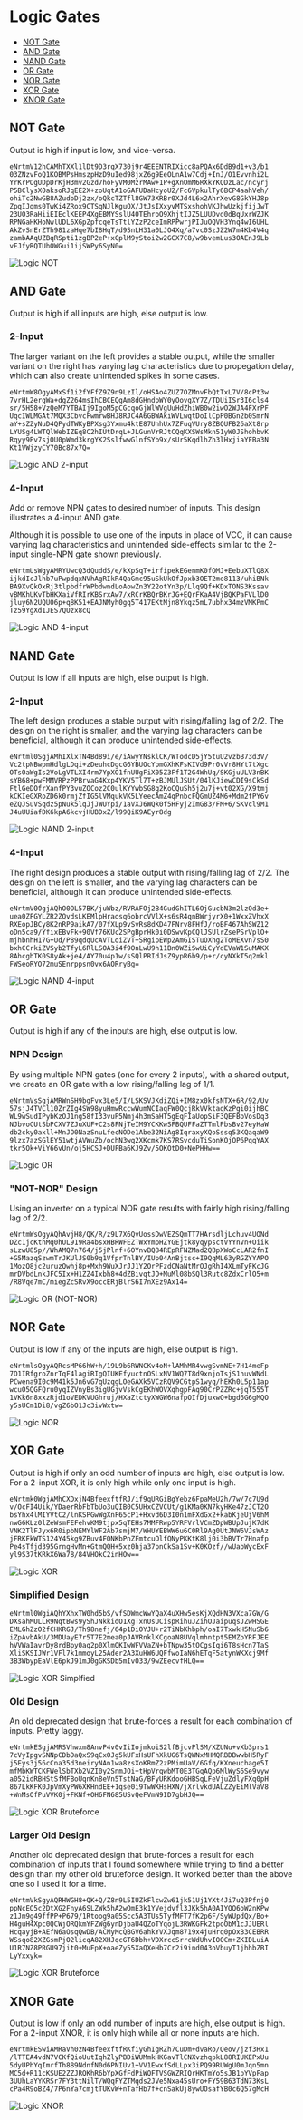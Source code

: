 # Logic Gates

- [NOT Gate](#not-gate)
- [AND Gate](#and-gate)
- [NAND Gate](#nand-gate)
- [OR Gate](#or-gate)
- [NOR Gate](#nor-gate)
- [XOR Gate](#xor-gate)
- [XNOR Gate](#xnor-gate)

## NOT Gate

Output is high if input is low, and vice-versa.

```
eNrtmV12hCAMhTXXl1lDt9D3rqX730j9r4EEENTRIXicc8aPQAx6DdB9d1+v3/b1
03ZNzvFoQ1KOBMPsHmszpHzD9uIed98jxZ6g9EeOLnA1w7Cdj+InJ/O1Evvnhi2L
YrKrPOgUDpDrKjH3mv2Gzd7hoFyVM0MzrMAw+1P+gXnOmM6RXkYKQDzLac/ncyrj
P5BClysX0aksoRJqEE2X+zoUqtA1oGAFUDaHcyoU2/Fc6VpkulTy6BCP4aahVeh/
ohiTc2NwGB8AZudoDj2zx/oQkcTZTfl8GW73XRBr0XJd4L6x2AhrXevG8GkYHJ8p
ZpqIJqms0TwKi4ZRox9CTSqNJlKguOX/JtJsIXxyvMTSxshohVKJhwUzkjfijJwT
23UO3RaHiiEIEclKEEP4XgEBMYSslU40TEhroO9XhjtIJZ5LUUDvd0dBqUxrWZJK
RPNGaHKHoNwlUDL6XGpZpfcqeTsTtlYZzP2ceImRPPwrjPIJuOQVH3Ynq4wI6UHL
AkZvSnErZTh981zaHqe7bI8HqT/d9SnLH31a0LJO4Xq/a7vc0SzJZ2W7m4Kb4V4q
zambAAqUZBqRSpti1zgBP2eP+xCplM9yStoi2w2GCX7C8/w9bvemLus3OAEnJ9Lb
vEJfyRQTUhOWGui1ijSWPy6SyN0=
```

![Logic NOT](./assets/logic-not.png)

## AND Gate

Output is high if all inputs are high, else output is low.

### 2-Input

The larger variant on the left provides a stable output, while the smaller variant on the right has
varying lag characteristics due to propegation delay, which can also create unintended spikes in
some cases.

```
eNrtmW8OgyAMxSf1i2fYFfZ9Z9n9LzIl/oHSAo4ZUZ7OZMnvFbQtTxL7V/8cPt3w
7vrHL2ergWa+dgZ264msIhCBCEQgAm8dGHndpWY0yOovgXY7Z/TDUiISr3I6cls4
sr/5H58+VzQeM7YTBAIj9IgoM5pCGcqoGjWlWVgUuHdZhiWB0w2iwO2WJA4FXrPF
UqcIWLMGAt7MQX3CbvcFwmrwBHJ8RJC4A6GBWAkiWVLwqtDoIlCpP0BGn2b0SmrN
aY+sZZyNuD4QPydTWKyBPXsg3Yxmu4ktE87UnhUx7ZFuqVUry8ZBQUFB26aXt8rp
LYUSg4LWTQlWebIZEq8C2hIUtDrqL+JLGunVrRJtCQqKXSWsMkn51yW0JShohbvK
Rqyy9Pv7sjOU0pWmd3krgYK2SslfwwGlnfSYb9x/sUr5KqdlhZh3lHxjiaYFBa3N
Kt1VWjzyCY70Bc87x7Q=
```

![Logic AND 2-input](./assets/logic-and-2.png)

### 4-Input

Add or remove NPN gates to desired number of inputs. This design illustrates a 4-input AND gate.

Although it is possible to use one of the inputs in place of VCC, it can cause varying lag
characteristics and unintended side-effects similar to the 2-input single-NPN gate shown previously.

```
eNrtmUsWgyAMRYUwcQ3dQuddS/e/kXpSqT+irfipekEGenmK0fOMJ+EebuXTlQ8X
ijkdIcJlhb7uPwpdqxNVhAgRIkR4QaGmc95uSkUkOfJpxb3OET2me8113/uhiBNk
BA9XvQkOxRj3tlpbdfrWPbdwndLoAowZn3Y22otYn3p/Llq9Qf+KDxTONS3Kssav
vBMKhUKvTbHKXaiVfRIrKBSrxAw7/xRCrKBQrBKrJG+EQrFKaA4VjBQKPaFVLlD0
jluy6N2UQU06p+q8K51+EAJNMyh0gq5T417EKtMjn8Ykqz5mL7ubhx34mzVMKPmC
Tz59YgXd1JES7QUzx8cQ
```

![Logic AND 4-input](./assets/logic-and-4.png)

## NAND Gate

Output is low if all inputs are high, else output is high.

### 2-Input

The left design produces a stable output with rising/falling lag of 2/2. The design on the right is
smaller, and the varying lag characters can be beneficial, although it can produce unintended
side-effects.

```
eNrtml0SgjAMhIXlxTN4Bd89i/e/iAwyYNsklCK/WTodcD5jY5tuU2vzbB73d3V/
Vc2tpNBwpmHdlgLDqi+zDeuhcDgcG6YBUOcYpmGXhKFsKIVd9Pr0vVr8HYt7tXgc
OTsOaWgIs2VoLgVTLXI4rm7YpXO1fnUUgFiX05Z3Ff1T2G4WhUq/SKGjuULV3nBK
sYB68+pwFMMVRPzPPBrvaG4Kxp4YKV5Tl7T+zBJMUlJSUt/04lKJiewCDI9sCkSd
FtlGeDOfrXanfPY3vuZOCoz2C0ulKYYwbSG8g2KoCQuSh5j2u7j+vt02XG/X9tmj
kCKIeGXRoZD6k0rmjZfIG5lVMqukVK5LYeecAmZ4qPnbcFQGmUZ4M6+Mdm2fPY6v
eZQJSuVSqdz5pNuk5lqJjJWUYpi/1aVXJ6WQk0f5HFyj2ImG83/FM+6/SKVcl9M1
J4uUUiafDK6kpA6kcvjHUBDxZ/l99QiK9AEyr8dg
```

![Logic NAND 2-input](./assets/logic-nand-2.png)

### 4-Input

The right design produces a stable output with rising/falling lag of 2/2. The design on the left is
smaller, and the varying lag characters can be beneficial, although it can produce unintended
side-effects.

```
eNrtmV0OgjAQhO0OL57BK/juWbz/RVRAFOj2B4GudGhITL6OjGucbN3m2lzOd3e+
uea0ZFGYLZR2ZQvdsLKEMlpHraosq6obrcVVlX+s6sR4qnBWrjyrX0+1WxxZVhxX
RXEopJBCy8K2nRP9aikA7/07fXLp9vSvRs8dKD47FNrv8FHfJ/roBF467AhSWZ12
oDn5ca9/YfixEBvFk+90Vf76KUc2SPgBprHk0i0DSwvKpCQlJSUlrZsePSrVplO+
mjhbnhH17G+Ud/P89qdqUcAVTLoiZVT+SRgipEWp2AmGISTuOXhg2ToMEXvn7sS0
bxhCCrkiZVSyb2TfyL6RlLSOA3i4f9OnLwU9h11Bn0WZiSwUiCyYdEVaW1SuMAKX
8AhcghTK0S8yAk+je4/AY70u4p1w/sSQlPRIdJsZ9ypR6b9/p+r/cyNXkT5q2mkl
FWSeoRYO72muSEnrppsn0vx6AORryBg=
```

![Logic NAND 4-input](./assets/logic-nand-4.png)

## OR Gate

Output is high if any of the inputs are high, else output is low.

### NPN Design

By using multiple NPN gates (one for every 2 inputs), with a shared output, we create an OR gate
with a low rising/falling lag of 1/1.

```
eNrtmVsSgjAMRWnSH9bgFvx3Le5/I/LSKSVJKdiZQi+IM8zx0kfsNTX+6R/92/Uv
57sjJ4TVCl10ZrZIg4SW98yuHmwRccwWumNCIaqFW0QcjRkVVktaqKzPgi0ijhBC
WL9wSudIPybKzOJ1ng58fI33vuP5Nmj4h3mSaHT5gEqFIaUopSiF3QEFBbVosDq3
NJbvoCUtSbPCXV7ZJuXUF+C2s8FNjTeIM9YCKKwSFBQUFFaZTTmlPbsBv27eyHaW
db2cky0axll+MnJO0NazSnuLfecNODe1Abe32NiAg8IqraxyXQoSssq53KQaqaW9
9lzx7azSGlEY51wtjAVWuZb/ochN3wq2XKcmk7KS7RSvcduTiSonKOjOP6PqqYAX
tkr5Ok+ViY66vUn/oj5HCSJ+DUFBa6KJ9Zv/5OKOtD0+NePHHw==
```

![Logic OR](./assets/logic-or-npns.png)

### "NOT-NOR" Design

Using an inverter on a typical NOR gate results with fairly high rising/falling lag of 2/2.

```
eNrtmWsOgyAQhAvjH8/QK/R/z9L7X6QvUossDwVEZSQmTT7HArsdljLchuv4UONd
DZc1jcKthMq0hUL919Ra4bsxHBRWFEZTWxYmpHZYGEjtk8yqypsctVYYnVn+Oiik
sLzwU85p//WhAMQ7n764/j5jPlnf+6OYnvBQ84REpRFNZMad2QBpXWoCcLAR2fnI
+G5MazqSzwmTrJKUlJS0b9q1VfprTnlBY/IUp04AnBjtsc+I9QqML63yRGZYYAPO
1MozQ8jc2uruzQwhj8p+Mxh9WuXJrJJ1Y2OrPFzdCNaNtMrOJgRhI4XLmTyFKcJG
mrDVbdLnkJFC5Ix+H1ZZ4Ixbh8+4dZBivqtJO+MuMl08bSQl3Rutc8ZdxCrlO5+m
/R8Vqe7mC/miegZcSRvX9occERjBlrS6I7nXEz9Ax14=
```

![Logic OR (NOT-NOR)](./assets/logic-or-notnor.png)

## NOR Gate

Output is low if any of the inputs are high, else output is high.

```
eNrtmlsOgyAQRcsMP66hW+h/19L9b6RWNCKv4oN+lAMhMR4vwgSvmNE+7H14meFp
7O1IRfgroZnrTqF4lagiRIgQIUKEfyuctnOSLxNV1WQ7T8d9xnjoTsjS1huvWNdL
PCwena9I0c9M41k5Jn6vG7qUzqgLOeGAXk5VCzRQV9CGtpS1wyq/hEKh0L5p11ap
wcuO5QGFQru0yqIZVnyBs3igUGjvVskCgEKhWOVXqhgpFAq90CrPZZRc+jqT555T
1VKk6n8xxzRjd1oVEDKVUGhruj/HXaZtctyXWGW6nafpOIfDjuxwO+bgd6G6gMQO
y5sUCm1Di8/vgZ6bO1Jc3ivWxtw=
```

![Logic NOR](./assets/logic-nor.png)

## XOR Gate

Output is high if only an odd number of inputs are high, else output is low. For a 2-input XOR, it
is only high while only one input is high.

```
eNrtmk0WgjAMhCXDxjN4BfeexftfRJ/if9qURGiBgYebz6FpaMeU2h/7w/7c7U9d
v/OcFI4Uik/YDaerRbFbTbUo3uQIB0C5UHxCZVCUt/g1KMa0KN7kyHKe47zJCT2O
bsYhx4lMIYVtC2/lnKSPGwWgXnF65cP1+Hxvd6D3I0n1mFXdGx2+kabKjeUjV6hM
nwG6KLz0lZeWsmFEFehvKM9tjpx5qTEHs7MMFRwp5YRFVrlVCmZDpWBUpJujK7dK
VNK2TlFJyx6R0ipbNEMYlWF2Ab7smjM7/WHUYEBWW6u6C0Rl9Ag0UtJNW6VJsWAz
jFRKFkWTS124Y45kg9ZBuv4FONKbPnZFmtcuOlfQNyPKKtK8lj0i3bBVTr7Hnafp
Pe4sTfjd395GrngHvMn+GtmQQH+5xz0hja37pnCkSa1Sv+K0KOzf//wUabWycExF
yl9S37tKRkX6Wa78/84VHOkC2inHOw==
```

![Logic XOR](./assets/logic-xor.png)

### Simplified Design

```
eNrtml0WgiAQhYXhxTW0hd5bS/vfSDWmcWwYQaX4uXHw5esKjXQdHN3VXca7GW/G
DXsahMULLR9NqtBws9yShJNkkidO1XgTxnUsUCispRihuJZihOJaipuqsJZwHSGE
EMLGhZzO2fCHKRGJ/Th98nefj/64p1Di0YJU+r2TiNbKhbph/oaI7TxwkH5NuSb6
iZpAvbAkU/3MDUayE7r5T7E2mea0pJAVRnklKCgoaN8UVqlmhntpt5EMZoYRFJEE
hVVWaIavrDy8rdBpy0aq2p0XlmQKIwWFVVaZN+bTNpw35tOCgsIqi6T8sHcn7TaS
XliSKSIJWr1VFl7k1mmoyL25Ader2A3XuHW6UQFfwoIaN6hETqF5atynWKXcj9Mf
3B3WbypEaVlE6pkJ91mJ0gGKSDb5mIvO33/9wZEecvfHLQ==
```

![Logic XOR Simplfied](./assets/logic-xor-simplified.png)

### Old Design

An old deprecated design that brute-forces a result for each combination of inputs. Pretty laggy.

```
eNrtmkESgjAMRSVhwxm8AnvP4v0vIiIojmkoiS2lfBjcvPlSM/XZUNu+vXb3prs1
7cVyIpgvSNNpCDbDaQxS9qCxOJg5kUFxHsUFhXkUG6TsQWNxMHMQRBDBwwbH5RyF
j5Eys3j56cCna35d3neiryNAn1wa8zsXoKRmZ2zPMimUaV/6Gfq/KXneuchage5I
mfMbKWTCKFWelSbTXb2VZI0y2SnmJOi+tHpVrqwbMT0E3TGqAQp6MlWyS6Se9vyw
a052idRBHStSfMFBoUqnKn8eVn5TstNaG/BFyURKdooGHBSqLFeVjuZdlyFXq0pH
867LkKFK0JpVmXyPW6XKHndEE+1qse0i9TwWKHsHXN/jXrlvkdUALZZyEiMlVaV8
+WnMsOfPuVVK0j+FKNf+OH6FN685USvQeFVmN9ID7gbHJQ==
```

![Logic XOR Bruteforce](./assets/logic-xor-bruteforce.png)

### Larger Old Design

Another old deprecated design that brute-forces a result for each combination of inputs that I found
somewhere while trying to find a better design than my other old bruteforce design. It worked better
than the above one so I used it for a time.

```
eNrtmVkSgyAQRHWGH8+QK+Q/Z8n9L5IUZkFlcwZw61jk51Uj1YXt4Ji7uQ3Pfnj0
ppNcEO5c2DtXG2FnyA6SLZWk5hA2wOmE3k1YVejdvfl3JKk5hA0AIYQQ6oW2nKPw
z1Jm9g49ffPP+P679/1Rtoog9a05Scc5A3TUs5TyfMFT7fK2p6F/SyWUpdQx/Bo+
H4guH4Xpc0QCWjORQkmYFZWg6ynDjbaU4QZoTYqojL3RWKGFk2tpoObM1cJJUERl
HcqayjB+AEfN6aOsqQwDB/ACMyMcQBGV6ahkYVXJqm8719x4juHrq0pOxB3CEBRR
WSsqo82XZGsmPjO2licqA82XHJqcGT6Dbh+VDXrccSrrcWdUhvIOOCm+ZKIDLuiA
U1R7NZ8PRGU97jit0+MuEpX+oaeZy55XaQXeHb7Cr2i9ind043oVbuyT1jhhbZBI
LyYxxyk=
```

![Logic XOR Bruteforce](./assets/logic-xor-bruteforce2.png)

## XNOR Gate

Output is low if only an odd number of inputs are high, else output is high. For a 2-input XNOR, it
is only high while all or none inputs are high.

```
eNrtmkESwiAMRaVh0zN4BfeexftfRKfiyGhIgRZh7CuDm+dvaRo/Qeov/jzf3Hx1
/lTTEA4vdN7VCKfQioUutIqhZlyPBDiWUMmkHKGavTlCNXvzhqpkL88RIUKEPxUu
5dyUPhYqImrfTh889NdnfN0d6PNIUv1+VV1EwxfSdLLpx3iPQ99RUWgU0mJqn5mn
MC5d+R11cKSUE2ZZJRQKhR6bYpXGfFdPiWQFTVSGWZRIQrHKTmYo5sJB1pYVpFap
3UUhLaYYKRSr7FY3ttNilT/WQqFYZTMqds2JVe5Nxa45sUro+FY59B63TdN73KsL
cPa4R9oBZ4/7P6nYa7cmjtTUKvW+nTafHb7f+cnSakUj8ywUOsafYB0c6Q57gMcH
```

![Logic XNOR](./assets/logic-xnor.png)
